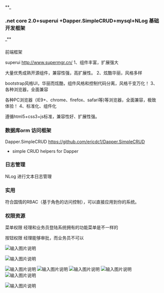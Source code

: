  **_

### .net core 2.0+superui +Dapper.SimpleCRUD+mysql+NLog 基础开发框架
_** 
### 
前端框架

superui   http://www.supermgr.cn/
1、组件丰富，扩展强大

大量优秀成熟开源组件，兼容性强，高扩展性。
2、炫酷华丽，风格多样

bootstrap风格UI，华丽而炫酷，组件风格和控制代码分离，风格千变万化！
3、各种浏览器，全面兼容

各种PC浏览器（IE9+、chrome、firefox、safari等)等浏览器，全面兼容，极致体验！
4、标准化、组件化

遵循html5+css3+js标准，兼容性好、扩展性强。

### 数据库orm 访问框架

Dapper.SimpleCRUD  https://github.com/ericdc1/Dapper.SimpleCRUD
- simple CRUD helpers for Dapper

### 日志管理 
 NLog 进行文本日志管理

### 实用


符合国情的RBAC（基于角色的访问控制），可以直接应用到你的系统。

### 权限资源



菜单权限 经理和业务员登陆系统拥有的功能菜单是不一样的

按钮权限 经理能够审批，而业务员不可以









![输入图片说明](https://git.oschina.net/uploads/images/2017/0912/090410_4f917a17_420519.jpeg "QQ截图20170912090036.jpg")


![输入图片说明](https://git.oschina.net/uploads/images/2017/0911/173547_6614747a_420519.jpeg "QQ截图20170911172425.jpg")

![输入图片说明](https://git.oschina.net/uploads/images/2017/0911/173602_67d50588_420519.jpeg "QQ截图20170911172437.jpg")
![输入图片说明](https://git.oschina.net/uploads/images/2017/0911/173613_0d9f9719_420519.jpeg "QQ截图20170911172450.jpg")
![输入图片说明](https://git.oschina.net/uploads/images/2017/0911/173624_dce53cec_420519.jpeg "QQ截图20170911172502.jpg")
![输入图片说明](https://git.oschina.net/uploads/images/2017/0911/173634_f55a5cf2_420519.jpeg "QQ截图20170911172515.jpg")
![输入图片说明](https://git.oschina.net/uploads/images/2017/0911/173645_c62f1ad4_420519.jpeg "QQ截图20170911172527.jpg")



![输入图片说明](https://images.gitee.com/uploads/images/2018/0911/101647_aae2e2cf_420519.jpeg "qrcode_for_gh_424a54425f81_258.jpg")
